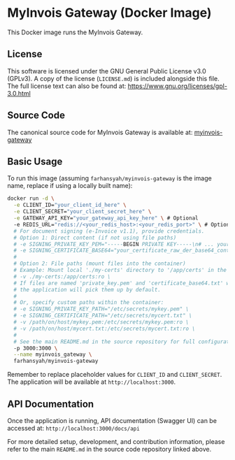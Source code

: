 # MyInvois Gateway (Docker Image)

This Docker image runs the MyInvois Gateway.

## License

This software is licensed under the GNU General Public License v3.0 (GPLv3).
A copy of the license (`LICENSE.md`) is included alongside this file.
The full license text can also be found at: https://www.gnu.org/licenses/gpl-3.0.html

## Source Code

The canonical source code for MyInvois Gateway is available at:
[myinvois-gateway](https://github.com/farhan-syah/myinvois-gateway)

## Basic Usage

To run this image (assuming `farhansyah/myinvois-gateway` is the image name, replace if using a locally built name):

```bash
docker run -d \
  -e CLIENT_ID="your_client_id_here" \
  -e CLIENT_SECRET="your_client_secret_here" \
  -e GATEWAY_API_KEY="your_gateway_api_key_here" \ # Optional
  -e REDIS_URL="redis://<your_redis_host>:<your_redis_port>" \ # Optional
  # For document signing (e-Invoice v1.1), provide credentials.
  # Option 1: Direct content (if not using file paths)
  # -e SIGNING_PRIVATE_KEY_PEM="-----BEGIN PRIVATE KEY-----\n# ... your PKCS#8 private key content ...\n# -----END PRIVATE KEY-----" \
  # -e SIGNING_CERTIFICATE_BASE64="your_certificate_raw_der_base64_content" \
  #
  # Option 2: File paths (mount files into the container)
  # Example: Mount local './my-certs' directory to '/app/certs' in the container
  # -v ./my-certs:/app/certs:ro \
  # If files are named 'private_key.pem' and 'certificate_base64.txt' within the mounted '/app/certs',
  # the application will pick them up by default.
  #
  # Or, specify custom paths within the container:
  # -e SIGNING_PRIVATE_KEY_PATH="/etc/secrets/mykey.pem" \
  # -e SIGNING_CERTIFICATE_PATH="/etc/secrets/mycert.txt" \
  # -v /path/on/host/mykey.pem:/etc/secrets/mykey.pem:ro \
  # -v /path/on/host/mycert.txt:/etc/secrets/mycert.txt:ro \
  #
  # See the main README.md in the source repository for full configuration details and precedence.
  -p 3000:3000 \
  --name myinvois_gateway \
  farhansyah/myinvois-gateway
```

Remember to replace placeholder values for `CLIENT_ID` and `CLIENT_SECRET`.
The application will be available at `http://localhost:3000`.

## API Documentation

Once the application is running, API documentation (Swagger UI) can be accessed at:
`http://localhost:3000/docs/api`

For more detailed setup, development, and contribution information, please refer to the main `README.md` in the source code repository linked above.